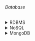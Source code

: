 ###### Database

<details>
<summary>RDBMS</summary>
  접히는 내용입니다.  
  여러 줄의 텍스트나 코드 블록도 넣을 수 있습니다.
</details>


<details>
<summary>NoSQL</summary>
</details>

<details>
<summary>MongoDB</summary>
MongoDB는 고성능, 고가용성 및 쉬운 확장성을 제공하는 NoSQL, Document 지향 데이터베이스

데이터를 배열 및 중첩 Document 와 같은 복잡한 데이터 유형을 효율적으로 저장할 수 있는 유연한 JSON 과 유사한 형식인 BSON(Binary JSON)으로 저장합니다.

- 구조
  - Database
    - MongoDB 인스턴스는 여러 개의 데이터베이스를 호스트할 수 있으며 각각의 데이터베이스 컬렉션의 컨테이너로 작용
    - Database 는 디스크의 별도 파일에 데이터를 저장하며 각 데이터베이스에는 고유한 이름 공간 존재
  - Collection
    - MongoDB의 컬렉션은 Document 의 그룹이며 관계형 데이터베이스의 테이블 역할
    - 콜렌션은 데이터베이스 내에 존재하며 스키마를 강제하지 않으므로 컬렉션 내의 Document 는 다른 필드와 구조를 가지고 있습니다.
  - Document
    - MongoDB 에서의 기본 데이터 단위로 관계형 데이터베이스의 행의 역할
    - document 는 BSON 형식에 저장된 필드와 값 쌍으로 구성됩니다.
</details>